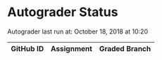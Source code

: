 # Autograder Status
Autograder last run at: October 18, 2018 at 10:20

| GitHub ID | Assignment | Graded Branch |
|-----------|------------|---------------|
